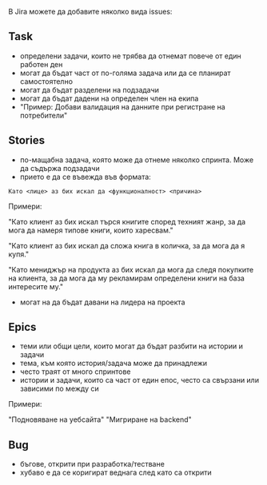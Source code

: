 
В Jira можете да добавите няколко вида issues:

## Task

- определени задачи, които не трябва да отнемат повече от един работен ден
- могат да бъдат част от по-голяма задача или да се планират самостоятелно
- могат да бъдат разделени на подзадачи
- могат да бъдат дадени на определен член на екипа
- "Пример: Добави валидация на данните при регистране на потребители"

## Stories

- по-мащабна задача, която може да отнеме няколко спринта. Може да съдържа подзадачи
- прието е да се въвежда във формата:
```
Като <лице> аз бих искал да <функционалност> <причина>
```

Примери:

"Като клиент аз бих искал търся книгите според техният жанр, за да мога да намеря типове книги, които харесвам."

"Като клиент аз бих искал да сложа книга в количка, за да мога да я купя."

"Като мениджър на продукта аз бих искал да мога да следя покупките на клиента, за да мога да му рекламирам определени книги на база интересите му."

- могат на да бъдат давани на лидера на проекта


## Epics

- теми или общи цели, които могат да бъдат разбити на истории и задачи
- тема, към която история/задача може да принадлежи
- често траят от много спринтове
- истории и задачи, които са част от един епос, често са свързани или зависими по между си


Примери:

"Подновяване на уебсайта"
"Мигриране на backend"

## Bug

- бъгове, открити при разработка/тестване
- хубаво е да се коригират веднага след като са открити